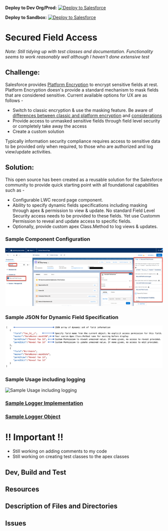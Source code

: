 __Deploy to Dev Org/Prod:__ [![Deploy to Salesforce](https://andrewfawcett.files.wordpress.com/2014/09/deploy.png)](https://githubsfdeploy.herokuapp.com/app/githubdeploy/sriram-venkatraman/SecuredFieldAccess)

__Deploy to Sandbox:__ [![Deploy to Salesforce](https://andrewfawcett.files.wordpress.com/2014/09/deploy.png)](https://githubsfdeploy-sandbox.herokuapp.com/app/githubdeploy/sriram-venkatraman/SecuredFieldAccess)

# Secured Field Access

_Note: Still tidying up with test classes and documentation. Functionality seems to work reasonably well although I haven't done extensive test_

## Challenge:
Salesforce provides [Platform Encryption](https://help.salesforce.com/s/articleView?id=sf.security_pe_overview.htm&type=5) to encrypt sensitive fields at rest. Platform Encryption doesn's provide a standard mechanism to mask fields that are considered sensitive. Current available options for UX are as follows -
* Switch to classic encryption & use the masking feature. Be aware of [differences between classic and platform encryption](https://developer.salesforce.com/docs/atlas.en-us.securityImplGuide.meta/securityImplGuide/security_pe_vs_classic_encryption.htm) and [considerations](https://developer.salesforce.com/docs/atlas.en-us.210.0.securityImplGuide.meta/securityImplGuide/security_pe_considerations_general.htm)
* Provide access to unmasked sensitive fields through field level security or completely take away the access
* Create a custom solution

Typically information security compliance requires access to sensitive data to be provided only when required, to those who are authorized and log view/update activities.

## Solution:
This open source has been created as a reusable solution for the Salesforce community to provide quick starting point with all foundational capabilities such as -
* Configurable LWC record page component.
* Ability to specify dynamic fields specifications including masking through apex & permission to view & update. No standard Field Level Security access needs to be provided to these fields. Yet use Customm Permission to reveal and update access to specific fields.
* Optionally, provide custom apex Class.Method to log views & updates.

### Sample Component Configuration
![Sample Component Configuration](/assets/images/componentconfig.png)
### Sample JSON for Dynamic Field Specification
![Sample JSON for Dynamic Field Specification](/assets/images/jsonconfig.png)
### Sample Usage including logging
![Sample Usage including logging](/assets/images/usage.gif)
### [Sample Logger Implementation](/force-app/main/default/classes/SecuredFieldAccessLogger.cls)
### [Sample Logger Object](/force-app/main/default/objects/Secured_Field_Access_Log__c)

# !! Important !!
* Still working on adding comments to my code
* Still working on creating test classes to the apex classes

## Dev, Build and Test

## Resources

## Description of Files and Directories

## Issues
